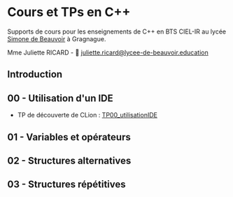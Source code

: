 # Cours et TPs en C++

Supports de cours pour les enseignements de C++ en BTS CIEL-IR au lycée [Simone de Beauvoir](https://lycee-gragnague.mon-ent-occitanie.fr/) à Gragnague.

Mme Juliette RICARD - 📨 [juliette.ricard@lycee-de-beauvoir.education](juliette.ricard@lycee-de-beauvoir.education)

## Introduction

## 00 - Utilisation d'un IDE
- TP de découverte de CLion : [TP00_utilisationIDE](TPs/TP00_utilisationIDE)

## 01 - Variables et opérateurs

## 02 - Structures alternatives

## 03 - Structures répétitives
